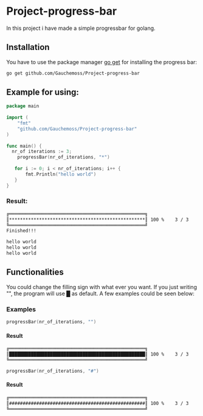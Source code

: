# Project-progress-bar

In this project i have made a simple progressbar for golang.

## Installation

You have to use the package manager [go get](https://github.com/Gauchemoss/Project-progress-bar) for installing the progress bar:

```bash
go get github.com/Gauchemoss/Project-progress-bar
```

## Example for using:
```go
package main
 
import (
    "fmt"
    "github.com/Gauchemoss/Project-progress-bar"
)
 
func main() {
  nr_of iterations := 3;
	progressBar(nr_of_iterations, "*")
  
   for i := 0; i < nr_of_iterations; i++ {
       fmt.Println("hello world")
   }
}
```

### Result:
```bash
╔══════════════════════════════════════════════════╗
║**************************************************║ 100 %    3 / 3
╚══════════════════════════════════════════════════╝
Finished!!!

hello world
hello world
hello world
```

## Functionalities

You could change the filling sign with what ever you want. If you just writing "", the program will use █ as default. A few examples could be seen below:

### Examples

```go
progressBar(nr_of_iterations, "")
```
#### Result
```bash
╔══════════════════════════════════════════════════╗
║██████████████████████████████████████████████████║ 100 %    3 / 3
╚══════════════════════════════════════════════════╝
```

```go
progressBar(nr_of_iterations, "#")
```
#### Result
```bash
╔══════════════════════════════════════════════════╗
║##################################################║ 100 %    3 / 3
╚══════════════════════════════════════════════════╝
```

